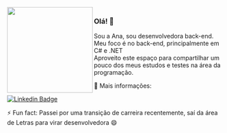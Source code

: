 <img src="http://docesrizzi.hospedagemdesites.ws/Ana.jpg" width=200px align=left />

### Olá! 👋

Sou a Ana, sou desenvolvedora back-end. Meu foco é no back-end, principalmente em C# e .NET<br>
Aproveito este espaço para compartilhar um pouco dos meus estudos e testes na área da programação.

<p>💬 Mais informações: <p>
  
[![Linkedin Badge](https://img.shields.io/badge/-LinkedIn-blue?style=flat-square&logo=Linkedin&logoColor=white&link=https://www.linkedin.com/in/analuciarizzi/)](https://www.linkedin.com/in/analuciarizzi/)
  
⚡ Fun fact: Passei por uma transição de carreira recentemente, saí da área de Letras para virar desenvolvedora 😄
<!--
**AnaRizzi/AnaRizzi** is a ✨ _special_ ✨ repository because its `README.md` (this file) appears on your GitHub profile.

Here are some ideas to get you started:

- 🔭 I’m currently working on ...
- 🌱 I’m currently learning ...
- 👯 I’m looking to collaborate on ...
- 🤔 I’m looking for help with ...
- 💬 Ask me about ...
- 📫 How to reach me: ...
- 😄 Pronouns: ...
- ⚡ Fun fact: ...
-->
